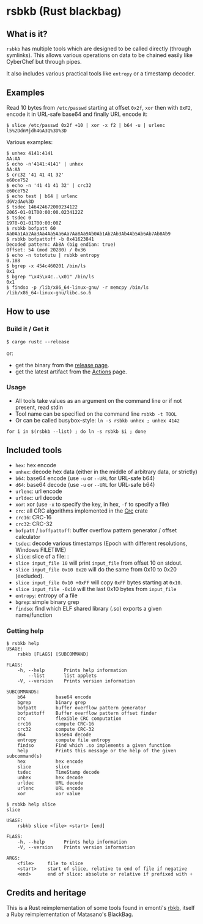 # rsbkb (Rust blackbag)

## What is it?

`rsbkb` has multiple tools which are designed to be called directly (through
symlinks). This allows various operations on data to be chained easily like
CyberChef but through pipes.

It also includes various practical tools like `entropy` or a timestamp decoder.

## Examples

Read 10 bytes from `/etc/passwd` starting at offset `0x2f`, `xor` then with
`0xF2`, encode it in URL-safe base64 and finally URL encode it:

```
$ slice /etc/passwd 0x2f +10 | xor -x f2 | b64 -u | urlenc
l5%2DdnMjdh4GA3Q%3D%3D
```

Various examples:

```
$ unhex 4141:4141
AA:AA
$ echo -n'4141:4141' | unhex
AA:AA
$ crc32 '41 41 41 32'
e60ce752
$ echo -n '41 41 41 32' | crc32
e60ce752
$ echo test | b64 | urlenc
dGVzdAo%3D
$ tsdec 146424672000234122
2065-01-01T00:00:00.0234122Z
$ tsdec 0
1970-01-01T00:00:00Z
$ rsbkb bofpatt 60
Aa0Aa1Aa2Aa3Aa4Aa5Aa6Aa7Aa8Aa9Ab0Ab1Ab2Ab3Ab4Ab5Ab6Ab7Ab8Ab9
$ rsbkb bofpattoff -b 0x41623841
Decoded pattern: Ab8A (big endian: true)
Offset: 54 (mod 20280) / 0x36
$ echo -n tototutu | rsbkb entropy
0.188
$ bgrep -x 454c460201 /bin/ls
0x1
$ bgrep "\x45\x4c..\x01" /bin/ls
0x1
$ findso -p /lib/x86_64-linux-gnu/ -r memcpy /bin/ls
/lib/x86_64-linux-gnu/libc.so.6
```

## How to use

### Build it / Get it

```
$ cargo rustc --release
```

or:

* get the binary from the [release page](https://github.com/trou/rsbkb/releases).
* get the latest artifact from the [Actions](https://github.com/trou/rsbkb/actions) page.

### Usage


* All tools take values as an argument on the command line or if not present, read stdin
* Tool name can be specified on the command line `rsbkb -t TOOL`
* Or can be called busybox-style: `ln -s rsbkb unhex ; unhex 4142`

```
for i in $(rsbkb --list) ; do ln -s rsbkb $i ; done
```

## Included tools

* `hex`: hex encode
* `unhex`: decode hex data (either in the middle of arbitrary data, or strictly)
* `b64`: base64 encode (use `-u` or `--URL` for URL-safe b64)
* `d64`: base64 decode (use `-u` or `--URL` for URL-safe b64)
* `urlenc`: url encode
* `urldec`: url decode
* `xor`: xor (use `-x` to specify the key, in hex, `-f` to specify a file)
* `crc`: all CRC algorithms implemented in the [Crc](https://docs.rs/crc/2.1.0/crc/) crate
* `crc16`: CRC-16
* `crc32`: CRC-32
* `bofpatt` / `boffpattoff`: buffer overflow pattern generator / offset calculator
* `tsdec`: decode various timestamps (Epoch with different resolutions, Windows FILETIME)
* `slice`: slice of a file: :
 * `slice input_file 10` will print `input_file` from offset 10 on stdout.
 * `slice input_file 0x10 0x20` will do the same from 0x10 to 0x20 (excluded).
 * `slice input_file 0x10 +0xFF` will copy `0xFF` bytes starting at `0x10`.
 * `slice input_file -0x10` will the last 0x10 bytes from `input_file`
* `entropy`: entropy of a file
* `bgrep`: simple binary grep
* `findso`: find which ELF shared library (.so) exports a given name/function

### Getting help

```console
$ rsbkb help
USAGE:
    rsbkb [FLAGS] [SUBCOMMAND]

FLAGS:
    -h, --help       Prints help information
        --list       list applets
    -V, --version    Prints version information

SUBCOMMANDS:
    b64           base64 encode
    bgrep         binary grep
    bofpatt       buffer overflow pattern generator
    bofpattoff    Buffer overflow pattern offset finder
    crc           flexible CRC computation
    crc16         compute CRC-16
    crc32         compute CRC-32
    d64           base64 decode
    entropy       compute file entropy
    findso        Find which .so implements a given function
    help          Prints this message or the help of the given subcommand(s)
    hex           hex encode
    slice         slice
    tsdec         TimeStamp decode
    unhex         hex decode
    urldec        URL decode
    urlenc        URL encode
    xor           xor value

$ rsbkb help slice
slice

USAGE:
    rsbkb slice <file> <start> [end]

FLAGS:
    -h, --help       Prints help information
    -V, --version    Prints version information

ARGS:
    <file>     file to slice
    <start>    start of slice, relative to end of file if negative
    <end>      end of slice: absolute or relative if prefixed with +
```

## Credits and heritage

This is a Rust reimplementation of some tools found in emonti's
[rbkb](https://github.com/emonti/rbkb), itself a Ruby reimplementation of
Matasano's BlackBag.
